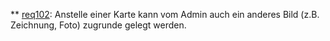  ** [req102](https://github.com/PolitAktiv/politaktiv-requirements/tree/master/de/requirements/req100/req102.md): Anstelle einer Karte kann vom Admin auch ein anderes Bild (z.B. Zeichnung, Foto) zugrunde gelegt werden.
